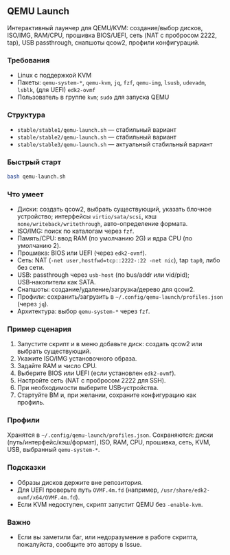 ## QEMU Launch

Интерактивный лаунчер для QEMU/KVM: создание/выбор дисков, ISO/IMG, RAM/CPU, прошивка BIOS/UEFI, сеть (NAT с пробросом 2222, tap), USB passthrough, снапшоты qcow2, профили конфигураций.

### Требования
- Linux с поддержкой KVM
- Пакеты: `qemu-system-*`, `qemu-kvm`, `jq`, `fzf`, `qemu-img`, `lsusb`, `udevadm`, `lsblk`, (для UEFI) `edk2-ovmf`
- Пользователь в группе `kvm`; `sudo` для запуска QEMU

### Структура
- `stable/stable1/qemu-launch.sh` — стабильный вариант
- `stable/stable2/qemu-launch.sh` — стабильный вариант
- `stable/stable3/qemu-launch.sh` — актуальный стабильный вариант

### Быстрый старт
```bash
bash qemu-launch.sh
```

### Что умеет
- Диски: создать qcow2, выбрать существующий, указать блочное устройство; интерфейсы `virtio/sata/scsi`, кэш `none/writeback/writethrough`, авто-определение формата.
- ISO/IMG: поиск по каталогам через `fzf`.
- Память/CPU: ввод RAM (по умолчанию 2G) и ядра CPU (по умолчанию 2).
- Прошивка: BIOS или UEFI (через `edk2-ovmf`).
- Сеть: NAT (`-net user,hostfwd=tcp::2222-:22 -net nic`), tap `tap0`, либо без сети.
- USB: passthrough через `usb-host` (по bus/addr или vid/pid); USB‑накопители как SATA.
- Снапшоты: создание/удаление/загрузка/дерево для qcow2.
- Профили: сохранить/загрузить в `~/.config/qemu-launch/profiles.json` (через `jq`).
- Архитектура: выбор `qemu-system-*` через `fzf`.

### Пример сценария
1. Запустите скрипт и в меню добавьте диск: создать qcow2 или выбрать существующий.
2. Укажите ISO/IMG установочного образа.
3. Задайте RAM и число CPU.
4. Выберите BIOS или UEFI (если установлен `edk2-ovmf`).
5. Настройте сеть (NAT с пробросом 2222 для SSH). 
6. При необходимости выберите USB‑устройства.
7. Стартуйте ВМ и, при желании, сохраните конфигурацию как профиль.

### Профили
Хранятся в `~/.config/qemu-launch/profiles.json`. Сохраняются: диски (путь/интерфейс/кэш/формат), ISO, RAM, CPU, прошивка, сеть, KVM, USB, выбранный `qemu-system-*`.

### Подсказки
- Образы дисков держите вне репозитория.
- Для UEFI проверьте путь `OVMF.4m.fd` (например, `/usr/share/edk2-ovmf/x64/OVMF.4m.fd`).
- Если KVM недоступен, скрипт запустит QEMU без `-enable-kvm`.

### Важно
- Если вы заметили баг, или недоразумение в работе скрипта, пожалуйста, сообщите это автору в Issue. 

